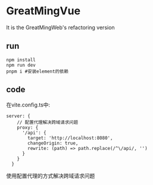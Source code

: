 # GreatMingVue

It is the GreatMingWeb's refactoring version

## run

`npm install`  
`npm run dev`  
`pnpm i #安装element的依赖`

## code

在vite.config.ts中:

```
server: {
    // 配置代理解决跨域请求问题
    proxy: {
      '/api': {
        target: 'http://localhost:8080',
        changeOrigin: true,
        rewrite: (path) => path.replace(/^\/api/, '')
      }
    }
  }
```

使用配置代理的方式解决跨域请求问题
